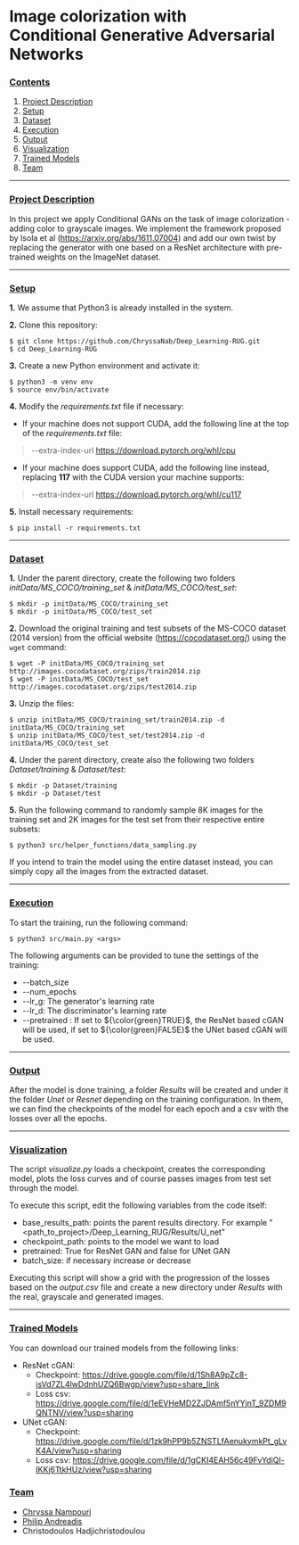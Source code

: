 # Image colorization with <br /> Conditional Generative Adversarial Networks

### [**Contents**](#)
1. [Project Description](#descr)
1. [Setup](#setup)
2. [Dataset](#dataset)
3. [Execution](#execution)
4. [Output](#output)
5. [Visualization](#visualization)
6. [Trained Models](#trained)
7. [Team](#team)

---

### [**Project Description**](#) <a name="descr"></a>

In this project we apply Conditional GANs on the task of image colorization - adding color to grayscale images. We implement the framework proposed by Isola et al (https://arxiv.org/abs/1611.07004) and add our own twist by replacing the generator with one based on a ResNet architecture with pre-trained weights on the ImageNet dataset.

---

### [**Setup**](#) <a name="setup"></a>

**1.** We assume that Python3 is already installed in the system.


**2.** Clone this repository:

``` shell
$ git clone https://github.com/ChryssaNab/Deep_Learning-RUG.git
$ cd Deep_Learning-RUG
```

**3.** Create a new Python environment and activate it:

``` shell
$ python3 -m venv env
$ source env/bin/activate
```

**4.** Modify the *requirements.txt* file if necessary: 

  - If your machine does not support CUDA, add the following line at the top of the *requirements.txt* file:

  >--extra-index-url https://download.pytorch.org/whl/cpu

  - If your machine does support CUDA, add the following line instead, replacing **117** with the CUDA version your machine supports:

>--extra-index-url https://download.pytorch.org/whl/cu117

**5.** Install necessary requirements:

``` shell
$ pip install -r requirements.txt
```

---

### [**Dataset**](#) <a name="dataset"></a>

**1.** Under the parent directory, create the following two folders *initData/MS_COCO/training_set* & *initData/MS_COCO/test_set*:

``` shell
$ mkdir -p initData/MS_COCO/training_set
$ mkdir -p initData/MS_COCO/test_set
```

**2.** Download the original training and test subsets of the MS-COCO dataset (2014 version) from the official website (https://cocodataset.org/) using the `wget` command:

``` shell
$ wget -P initData/MS_COCO/training_set http://images.cocodataset.org/zips/train2014.zip
$ wget -P initData/MS_COCO/test_set http://images.cocodataset.org/zips/test2014.zip
```

**3.** Unzip the files:
``` shell
$ unzip initData/MS_COCO/training_set/train2014.zip -d initData/MS_COCO/training_set
$ unzip initData/MS_COCO/test_set/test2014.zip -d initData/MS_COCO/test_set
```

**4.** Under the parent directory, create also the following two folders *Dataset/training* & *Dataset/test*:

``` shell
$ mkdir -p Dataset/training
$ mkdir -p Dataset/test
```

**5.** Run the following command to randomly sample 8K images for the training set and 2K images for the test set from their respective entire subsets:

``` shell
$ python3 src/helper_functions/data_sampling.py
```

If you intend to train the model using the entire dataset instead, you can simply copy all the images from the extracted dataset.

---

### [**Execution**](#) <a name="execution"></a>

To start the training, run the following command: 

``` shell
$ python3 src/main.py <args>
```

The following arguments can be provided to tune the settings of the training:

- --batch_size
- --num_epochs
- --lr_g: The generator's learning rate
- --lr_d: The discriminator's learning rate
- --pretrained : If set to ${\color{green}TRUE}$, the ResNet based cGAN will be used, if set to ${\color{green}FALSE}$ the UNet based cGAN will be used.


---

### [**Output**](#) <a name="output"></a>

After the model is done training, a folder *Results* will be created and under it the folder *Unet* or *Resnet* depending on the training configuration. In them, we can find the checkpoints of the model for each epoch and a csv with the losses over all the epochs.

---
### [**Visualization**](#) <a name="visualization"></a>

The script *visualize.py* loads a checkpoint, creates the corresponding model, plots the loss curves and of course passes images from test set through the model.

To execute this script, edit the following variables from the code itself:
- base_results_path: points the parent results directory. For example "<path_to_project>/Deep_Learning_RUG/Results/U_net"
- checkpoint_path: points to the model we want to load
- pretrained: True for ResNet GAN and false for UNet GAN
- batch_size: if necessary increase or decrease
  
Executing this script will show a grid with the progression of the losses based on the *output.csv* file and create a new directory under *Results* with the real, grayscale and generated images.

---

### [**Trained Models**](#) <a name="trained"></a>

You can download our trained models from the following links:
- ResNet cGAN: 
  - Checkpoint: https://drive.google.com/file/d/1Sh8A9pZc8-isVd7ZL4lwDdnhUZQ6Bwgp/view?usp=share_link
  - Loss csv: https://drive.google.com/file/d/1eEVHeMD2ZJDAmf5nYYjnT_9ZDM9QNTNV/view?usp=sharing
- UNet cGAN: 
  - Checkpoint: https://drive.google.com/file/d/1zk9hPP9b5ZNSTLfAenukymkPt_gLvK4A/view?usp=sharing
  - Loss csv: https://drive.google.com/file/d/1gCKI4EAH56c49FvYdiQl-IKKj6TtkHUz/view?usp=sharing

### [**Team**](#) <a name="team"></a>

- [Chryssa Nampouri](https://github.com/ChryssaNab)
- [Philip Andreadis](https://github.com/philip-andreadis)
- Christodoulos Hadjichristodoulou

